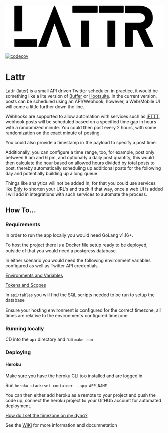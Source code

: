 ![Lattr](readme/lattr_logo.png)

[![codecov](https://codecov.io/gh/RemeJuan/lattr/branch/main/graph/badge.svg?*token=XeKra2LhuM)](https://codecov.io/gh/RemeJuan/lattr)

# Lattr

Lattr (later) is a small API driven Twitter scheduler, in practice, it would be something like a lite version
of [Buffer](https://buffer.com) or [Hootsuite](http://hootsuite.com). In the current version, posts can be scheduled
using an API/Webhook, however, a Web/Mobile UI will come a little further down the line.

Webhooks are supported to allow automation with services such as [IFTTT](https://ifttt.com), webhook posts will be
scheduled based on a specified time gap in hours with a randomized minute. You could then post every 2 hours, with some
randomization on the exact minute of posting.

You could also provide a timestamp in the payload to specify a post time.

Additionally, you can configure a time range, too, for example, post only between 6 am and 6 pm, and optionally a daily post
quantity, this would then calculate the hour based on allowed hours divided by total posts to post, thereby
automatically scheduling up additional posts for the following day and potentially building up a long queue.

Things like analytics will not be added in, for that you could use services like [Bitly](http://bit.ly) to shorten your
URL's and track if that way, once a web UI is added I will add in integrations with such services to automate the
process.

## How To...

### Requirements

In order to run the app locally you would need GoLang v1.16+.

To host the project there is a Docker file setup ready to be deployed, outside of that you would need a postgress
database.

In either scenario you would need the following environment variables configured as well as Twitter API credentials.

[Environments and Variables](/RemeJuan/lattr/wiki/Environment-Variables)

[Tokens and Scopes](/RemeJuan/lattr/wiki/Tokens-and-Scopes)

In `api/tables` you will find the SQL scripts needed to be run to setup the database

Ensure your hosting environment is configured for the correct timezone, all times are relative to the environments
configured timezone

### Running locally

CD into the `api` directory and run `make run`

### Deploying

#### Heroku

Make sure you have the heroku CLI too installed and are logged in.

Run `heroku stack:set container --app APP_NAME`

You can then either add heroku as a remote to your project and push the code up, connect the heroku project to your
GitHUb account for automated deployment.

[How do I set the timezone on my dyno?](https://help.heroku.com/JZKJJ4NC/how-do-i-set-the-timezone-on-my-dyno)

See the [WiKi](/wiki) for more information and documnetation
